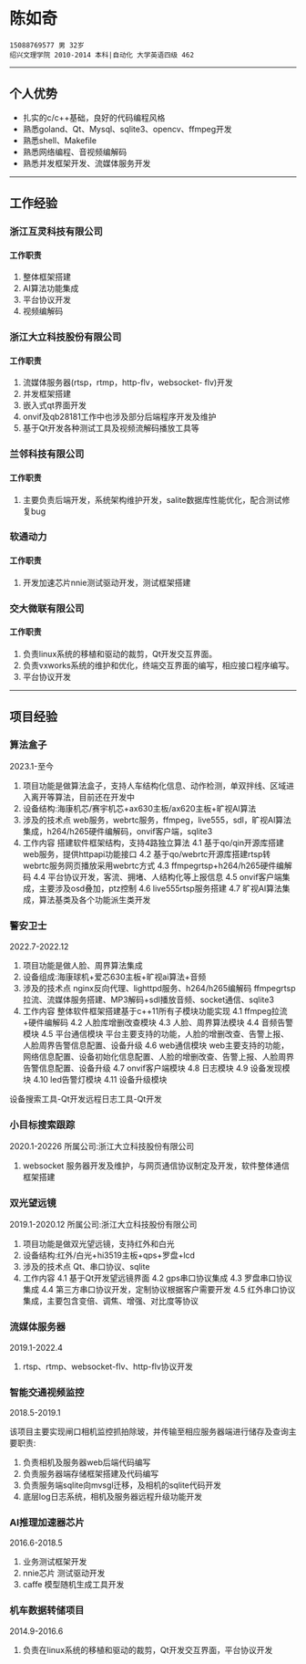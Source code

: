 # 陈如奇

```
15088769577 男 32岁
绍兴文理学院 2010-2014 本科|自动化 大学英语四级 462	
```

---

## 个人优势

- 扎实的c/c++基础，良好的代码编程风格
- 熟悉goland、Qt、Mysql、sqlite3、opencv、ffmpeg开发
- 熟悉shell、Makefile
- 熟悉网络编程、音视频编解码
- 熟悉并发框架开发、流媒体服务开发

---

## 工作经验

### 浙江互灵科技有限公司

#### 工作职责

1. 整体框架搭建
2. AI算法功能集成
3. 平台协议开发
4. 视频编解码

### 浙江大立科技股份有限公司

#### 工作职责

1. 流媒体服务器(rtsp，rtmp，http-flv，websocket- flv)开发
1. 并发框架搭建
1. 嵌入式qt界面开发
1. onvif及qb28181工作中也涉及部分后端程序开发及维护
1. 基于Qt开发各种测试工具及视频流解码播放工具等

### 兰邻科技有限公司

#### 工作职责

1. 主要负责后端开发，系统架构维护开发，salite数据库性能优化，配合测试修复bug

### 软通动力

#### 工作职责

1. 开发加速芯片nnie测试驱动开发，测试框架搭建

### 交大微联有限公司

#### 工作职责

1. 负责linux系统的移植和驱动的裁剪，Qt开发交互界面。
2. 负责vxworks系统的维护和优化，终端交互界面的编写，相应接口程序编写。
3. 平台协议开发

--- 

## 项目经验

### 算法盒子

2023.1-至今

1. 项目功能是做算法盒子，支持人车结构化信息、动作检测，单双拌线、区域进入离开等算法，目前还在开发中
2. 设备结构:海康机芯/赛宇机芯+ax630主板/ax620主板+旷视AI算法
3. 涉及的技术点
    web服务，webrtc服务，ffmpeg，live555，sdl，旷视Al算法集成，h264/h265硬件编解码，onvif客户端，sqlite3
4. 工作内容
    搭建软件框架结构，支持4路独立算法
4.1 基于qo/qin开源库搭建web服务，提供httpapi功能接口
4.2 基于qo/webrtc开源库搭建rtsp转webrtc服务网页播放采用webrtc方式
4.3 ffmpegrtsp+h264/h265硬件编解码
4.4 平台协议开发，客流、拥堵、人结构化等上报信息
4.5 onvif客户端集成，主要涉及osd叠加，ptz控制
4.6 live555rtsp服务搭建
4.7 旷视AI算法集成，算法基类及各个功能派生类开发

### 警安卫士

2022.7-2022.12

1. 项目功能是做人脸、周界算法集成
2. 设备组成:海康球机+爱芯630主板+旷视ai算法+音频
3. 涉及的技术点
    nginx反向代理、lighttpd服务、h264/h265编解码 ffmpegrtsp拉流、流媒体服务搭建、MP3解码+sdl播放音频、socket通信、sqlite3
4. 工作内容
    整体软件框架搭建基于c++11所有子模块功能实现
4.1 ffmpeg拉流+硬件编解码
4.2 人脸库增删改查模块
4.3 人脸、周界算法模块
4.4 音频告警模块
4.5 平台通信模块
    平台主要支持的功能，人脸的增删改查、告警上报、人脸周界告警信息配置、设备升级
4.6 web通信模块
    web主要支持的功能，网络信息配置、设备初始化信息配置、人脸的增删改查、告警上报、人脸周界告警信息配置、设备升级
4.7 onvif客户端模块
4.8 日志模块
4.9 设备发现模块
4.10 led告警灯模块
4.11 设备升级模块

设备搜索工具-Qt开发远程日志工具-Qt开发

### 小目标搜索跟踪

2020.1-20226 所属公司:浙江大立科技股份有限公司

1. websocket 服务器开发及维护，与网页通信协议制定及开发，软件整体通信框架搭建

### 双光望远镜

2019.1-2020.12 所属公司:浙江大立科技股份有限公司

1. 项目功能是做双光望远镜，支持红外和白光
2. 设备结构:红外/白光+hi3519主板+qps+罗盘+lcd
3. 涉及的技术点
    Qt、串口协议、sqlite
4. 工作内容
4.1 基于Qt开发望远镜界面
4.2 gps串口协议集成
4.3 罗盘串口协议集成
4.4 第三方串口协议开发，定制协议根据客户需要开发
4.5 红外串口协议集成，主要包含变倍、调焦、增强、对比度等协议

### 流媒体服务器

2019.1-2022.4	

1. rtsp、rtmp、websocket-flv、http-flv协议开发

### 智能交通视频监控

2018.5-2019.1	

该项目主要实现闸口相机监控抓拍除玻，并传输至相应服务器端进行储存及查询主要职责:

1. 负责相机及服务器web后端代码编写
2. 负责服务器端存储框架搭建及代码编写
3. 负责服务端sqlite向mvsgl迁移，及相机的sqlite代码开发
4. 底层log日志系统，相机及服务器远程升级功能开发

### AI推理加速器芯片

2016.6-2018.5	

1. 业务测试框架开发
1. nnie芯片 测试驱动开发
1. caffe 模型随机生成工具开发

### 机车数据转储项目

2014.9-2016.6	

1. 负责在linux系统的移植和驱动的裁剪，Qt开发交互界面，平台协议开发
